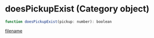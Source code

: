 # doesPickupExist (Category object)

```js
function doesPickupExist(pickup: number): boolean
```

[filename](doesPickupExist_m.md ':include')